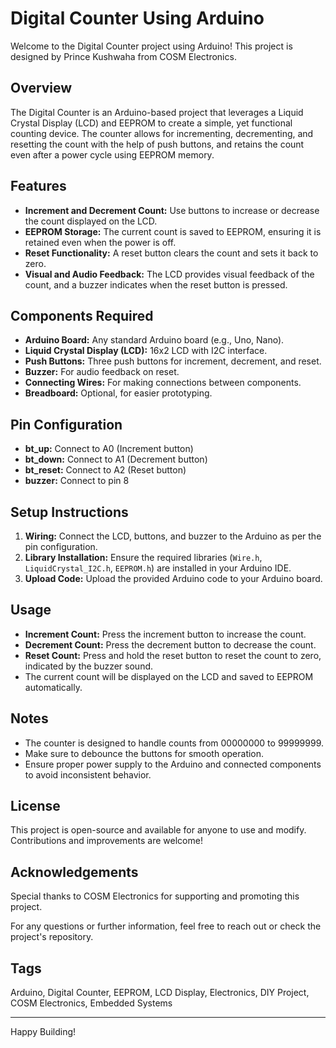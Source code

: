 # Digital Counter Using Arduino

Welcome to the Digital Counter project using Arduino! This project is designed by Prince Kushwaha from COSM Electronics.

## Overview

The Digital Counter is an Arduino-based project that leverages a Liquid Crystal Display (LCD) and EEPROM to create a simple, yet functional counting device. The counter allows for incrementing, decrementing, and resetting the count with the help of push buttons, and retains the count even after a power cycle using EEPROM memory.

## Features

- **Increment and Decrement Count:** Use buttons to increase or decrease the count displayed on the LCD.
- **EEPROM Storage:** The current count is saved to EEPROM, ensuring it is retained even when the power is off.
- **Reset Functionality:** A reset button clears the count and sets it back to zero.
- **Visual and Audio Feedback:** The LCD provides visual feedback of the count, and a buzzer indicates when the reset button is pressed.

## Components Required

- **Arduino Board:** Any standard Arduino board (e.g., Uno, Nano).
- **Liquid Crystal Display (LCD):** 16x2 LCD with I2C interface.
- **Push Buttons:** Three push buttons for increment, decrement, and reset.
- **Buzzer:** For audio feedback on reset.
- **Connecting Wires:** For making connections between components.
- **Breadboard:** Optional, for easier prototyping.

## Pin Configuration

- **bt_up:** Connect to A0 (Increment button)
- **bt_down:** Connect to A1 (Decrement button)
- **bt_reset:** Connect to A2 (Reset button)
- **buzzer:** Connect to pin 8

## Setup Instructions

1. **Wiring:** Connect the LCD, buttons, and buzzer to the Arduino as per the pin configuration.
2. **Library Installation:** Ensure the required libraries (`Wire.h`, `LiquidCrystal_I2C.h`, `EEPROM.h`) are installed in your Arduino IDE.
3. **Upload Code:** Upload the provided Arduino code to your Arduino board.

## Usage

- **Increment Count:** Press the increment button to increase the count.
- **Decrement Count:** Press the decrement button to decrease the count.
- **Reset Count:** Press and hold the reset button to reset the count to zero, indicated by the buzzer sound.
- The current count will be displayed on the LCD and saved to EEPROM automatically.

## Notes

- The counter is designed to handle counts from 00000000 to 99999999.
- Make sure to debounce the buttons for smooth operation.
- Ensure proper power supply to the Arduino and connected components to avoid inconsistent behavior.

## License

This project is open-source and available for anyone to use and modify. Contributions and improvements are welcome!

## Acknowledgements

Special thanks to COSM Electronics for supporting and promoting this project.

For any questions or further information, feel free to reach out or check the project's repository.

## Tags

Arduino, Digital Counter, EEPROM, LCD Display, Electronics, DIY Project, COSM Electronics, Embedded Systems

---

Happy Building!
